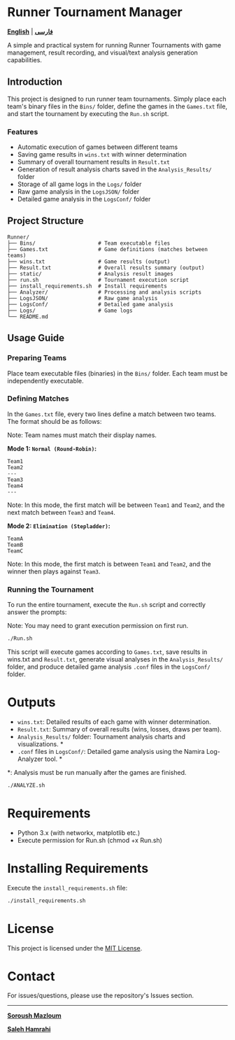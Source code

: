 # Runner Tournament Manager

[**English**](README.md) | **[فارسی](README-Fa.md)**

A simple and practical system for running Runner Tournaments with game management, result recording, and visual/text analysis generation capabilities.

## Introduction

This project is designed to run runner team tournaments. Simply place each team's binary files in the `Bins/` folder, define the games in the `Games.txt` file, and start the tournament by executing the `Run.sh` script.

### Features

- Automatic execution of games between different teams
- Saving game results in `wins.txt` with winner determination
- Summary of overall tournament results in `Result.txt`
- Generation of result analysis charts saved in the `Analysis_Results/` folder
- Storage of all game logs in the `Logs/` folder
- Raw game analysis in the `LogsJSON/` folder
- Detailed game analysis in the `LogsConf/` folder

## Project Structure

```
Runner/
├── Bins/                    # Team executable files
├── Games.txt                # Game definitions (matches between teams)
├── wins.txt                 # Game results (output)
├── Result.txt               # Overall results summary (output)
├── static/                  # Analysis result images
├── run.sh                   # Tournament execution script
├── install_requirements.sh  # Install requirements
├── Analyzer/                # Processing and analysis scripts
├── LogsJSON/                # Raw game analysis
├── LogsConf/                # Detailed game analysis
├── Logs/                    # Game logs
└── README.md
```

## Usage Guide

### Preparing Teams

Place team executable files (binaries) in the `Bins/` folder. Each team must be independently executable.

### Defining Matches

In the `Games.txt` file, every two lines define a match between two teams. The format should be as follows:

Note: Team names must match their display names.

**Mode 1: `Normal (Round-Robin)`:**

```
Team1
Team2
---
Team3
Team4
---
```

Note: In this mode, the first match will be between `Team1` and `Team2`, and the next match between `Team3` and `Team4`.

**Mode 2: `Elimination (Stepladder)`:**

```
TeamA
TeamB
TeamC
```

Note: In this mode, the first match is between `Team1` and `Team2`, and the winner then plays against `Team3`.

### Running the Tournament

To run the entire tournament, execute the `Run.sh` script and correctly answer the prompts:

Note: You may need to grant execution permission on first run.

```sh
./Run.sh
```

This script will execute games according to `Games.txt`, save results in wins.txt and `Result.txt`, generate visual analyses in the `Analysis_Results/` folder, and produce detailed game analysis `.conf` files in the `LogsConf/` folder.


# Outputs

- `wins.txt`: Detailed results of each game with winner determination.
- `Result.txt`: Summary of overall results (wins, losses, draws per team).
- `Analysis_Results/` folder: Tournament analysis charts and visualizations. *
- `.conf` files in `LogsConf/`: Detailed game analysis using the Namira Log-Analyzer tool. *

*: Analysis must be run manually after the games are finished.
```bash
./ANALYZE.sh
```

# Requirements

- Python 3.x (with networkx, matplotlib etc.)
- Execute permission for Run.sh (chmod +x Run.sh)

# Installing Requirements
Execute the `install_requirements.sh` file:

```sh
./install_requirements.sh
```

# License

This project is licensed under the [MIT License](https://opensource.org/licenses/MIT).

# Contact

For issues/questions, please use the repository's Issues section.

---

[**Soroush Mazloum**](https://github.com/SoroushMazloum)

[**Saleh Hamrahi**](https://github.com/SalehHamrahi)
